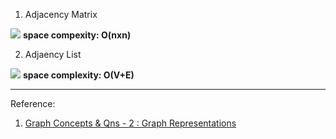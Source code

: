 1) Adjacency Matrix

![](https://i.imgur.com/IVnNAGX.png)
**space compexity: O(nxn)**

2) Adjaency List

![](https://i.imgur.com/faZeu6h.png)
**space complexity: O(V+E)**

----
Reference:
1) [Graph Concepts & Qns - 2 : Graph Representations](https://www.youtube.com/watch?v=o9JvO7MGQPo&list=PLpIkg8OmuX-LZB9jYzbbZchk277H5CbdY&index=2)